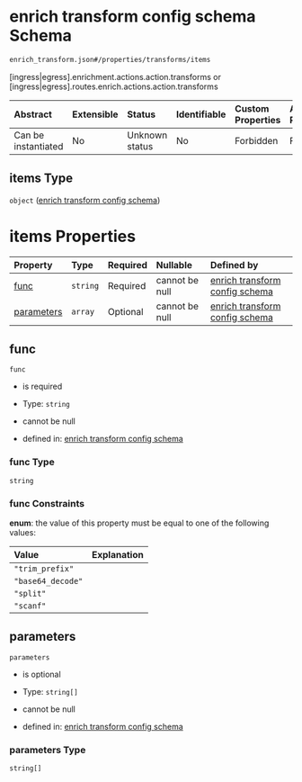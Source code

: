 # enrich transform config schema Schema

```txt
enrich_transform.json#/properties/transforms/items
```

\[ingress|egress].enrichment.actions.action.transforms or \[ingress|egress].routes.enrich.actions.action.transforms

| Abstract            | Extensible | Status         | Identifiable | Custom Properties | Additional Properties | Access Restrictions | Defined In                                                                |
| :------------------ | :--------- | :------------- | :----------- | :---------------- | :-------------------- | :------------------ | :------------------------------------------------------------------------ |
| Can be instantiated | No         | Unknown status | No           | Forbidden         | Forbidden             | none                | [enrich\_action.json\*](../out/enrich_action.json "open original schema") |

## items Type

`object` ([enrich transform config schema](enrich_action-properties-transforms-enrich-transform-config-schema.md))

# items Properties

| Property                  | Type     | Required | Nullable       | Defined by                                                                                                                               |
| :------------------------ | :------- | :------- | :------------- | :--------------------------------------------------------------------------------------------------------------------------------------- |
| [func](#func)             | `string` | Required | cannot be null | [enrich transform config schema](enrich_transform-properties-func.md "enrich_transform.json#/properties/func")                           |
| [parameters](#parameters) | `array`  | Optional | cannot be null | [enrich transform config schema](enrich_transform-properties-list-of-enrich-parameter.md "enrich_transform.json#/properties/parameters") |

## func



`func`

* is required

* Type: `string`

* cannot be null

* defined in: [enrich transform config schema](enrich_transform-properties-func.md "enrich_transform.json#/properties/func")

### func Type

`string`

### func Constraints

**enum**: the value of this property must be equal to one of the following values:

| Value             | Explanation |
| :---------------- | :---------- |
| `"trim_prefix"`   |             |
| `"base64_decode"` |             |
| `"split"`         |             |
| `"scanf"`         |             |

## parameters



`parameters`

* is optional

* Type: `string[]`

* cannot be null

* defined in: [enrich transform config schema](enrich_transform-properties-list-of-enrich-parameter.md "enrich_transform.json#/properties/parameters")

### parameters Type

`string[]`
